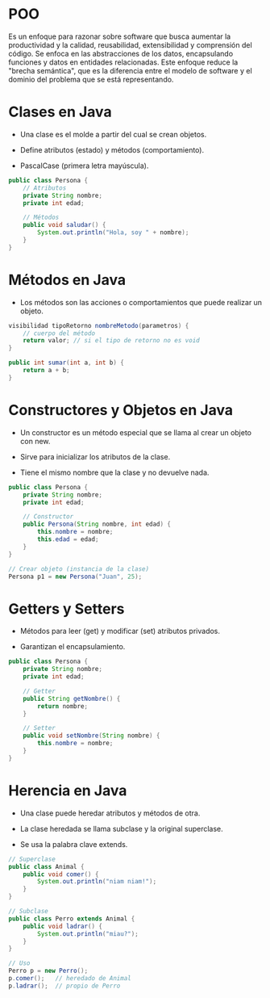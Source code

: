 # POO
Es un enfoque para razonar sobre software que busca aumentar 
la productividad y la calidad, reusabilidad, extensibilidad y comprensión del código. 
Se enfoca en las abstracciones de los datos, encapsulando funciones y datos en entidades relacionadas.
Este enfoque reduce la "brecha semántica", que es la diferencia entre el modelo de software y
el dominio del problema que se está representando.

# Clases en Java

- Una clase es el molde a partir del cual se crean objetos.

- Define atributos (estado) y métodos (comportamiento).

- PascalCase (primera letra mayúscula).

```java
public class Persona {
    // Atributos
    private String nombre;
    private int edad;

    // Métodos
    public void saludar() {
        System.out.println("Hola, soy " + nombre);
    }
}
```

# Métodos en Java

- Los métodos son las acciones o comportamientos que puede realizar un objeto.

```java
visibilidad tipoRetorno nombreMetodo(parametros) {
    // cuerpo del método
    return valor; // si el tipo de retorno no es void
}

public int sumar(int a, int b) {
    return a + b;
}
```

# Constructores y Objetos en Java

- Un constructor es un método especial que se llama al crear un objeto con new.

- Sirve para inicializar los atributos de la clase.

- Tiene el mismo nombre que la clase y no devuelve nada.

```java
public class Persona {
    private String nombre;
    private int edad;

    // Constructor
    public Persona(String nombre, int edad) {
        this.nombre = nombre;
        this.edad = edad;
    }
}

// Crear objeto (instancia de la clase)
Persona p1 = new Persona("Juan", 25);
```

# Getters y Setters

- Métodos para leer (get) y modificar (set) atributos privados.

- Garantizan el encapsulamiento.

```java
public class Persona {
    private String nombre;
    private int edad;

    // Getter
    public String getNombre() {
        return nombre;
    }

    // Setter
    public void setNombre(String nombre) {
        this.nombre = nombre;
    }
}
```

# Herencia en Java

- Una clase puede heredar atributos y métodos de otra.

- La clase heredada se llama subclase y la original superclase.

- Se usa la palabra clave extends.

```java
// Superclase
public class Animal {
    public void comer() {
        System.out.println("niam niam!");
    }
}

// Subclase
public class Perro extends Animal {
    public void ladrar() {
        System.out.println("miau?");
    }
}

// Uso
Perro p = new Perro();
p.comer();   // heredado de Animal
p.ladrar();  // propio de Perro
```
